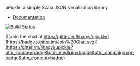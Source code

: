 uPickle: a simple Scala JSON serialization library

- [Documentation](https://lihaoyi.github.io/upickle-pprint/upickle)

[![Build Status](https://travis-ci.org/lihaoyi/upickle.svg)](https://travis-ci.org/lihaoyi/upickle)


[![Join the chat at https://gitter.im/lihaoyi/upickle](https://badges.gitter.im/Join%20Chat.svg)](https://gitter.im/lihaoyi/upickle?utm_source=badge&utm_medium=badge&utm_campaign=pr-badge&utm_content=badge)
